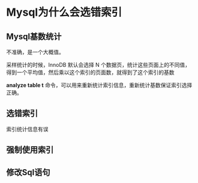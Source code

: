 # Mysql为什么会选错索引



## Mysql基数统计

不准确，是一个大概值。

采样统计的时候，InnoDB 默认会选择 N 个数据页，统计这些页面上的不同值，得到一个平均值，然后乘以这个索引的页面数，就得到了这个索引的基数



**analyze table t** 命令，可以用来重新统计索引信息，重新统计基数保证索引选择正确。



## 选错索引

索引统计信息有误



## 强制使用索引





## 修改Sql语句



